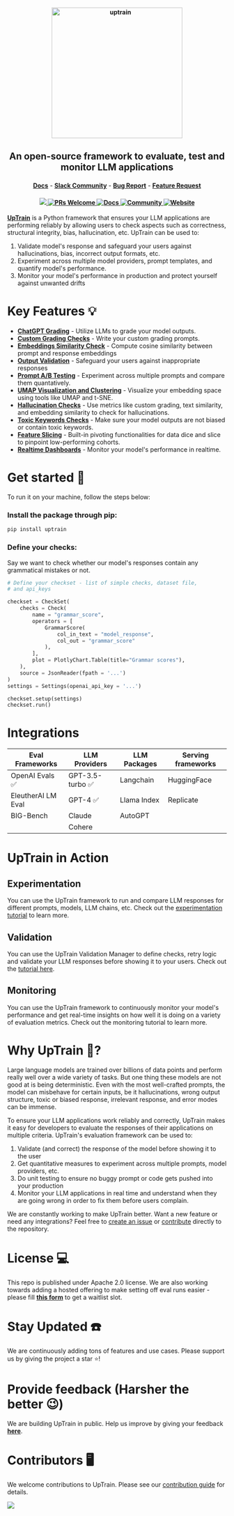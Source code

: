 <h4 align="center">
  <a href="https://uptrain.ai">
    <img width="300" src="https://user-images.githubusercontent.com/108270398/214240695-4f958b76-c993-4ddd-8de6-8668f4d0da84.png" alt="uptrain">
  </a>
</h4>
<h2>
  <p align="center">
    <p align="center">An open-source framework to evaluate, test and monitor LLM applications</p>
  </p>
</h2>

<p align="center">
<a href="https://docs.uptrain.ai/docs/" rel="nofollow"><strong>Docs</strong></a>
<!-- -
<a href="https://colab.research.google.com/drive/1ZIITMB7XYotvhg5CNvGPFnBdM4SR2w4Q?usp=sharing/" rel="nofollow"><strong>Try it out</strong></a> -->
-
<a href="https://join.slack.com/t/uptraincommunity/shared_invite/zt-1yih3aojn-CEoR_gAh6PDSknhFmuaJeg" rel="nofollow"><strong>Slack Community</strong></a>
-
<a href="https://github.com/uptrain-ai/uptrain/issues/new?assignees=&labels=bug&template=bug_report.md&title=" rel="nofollow"><strong>Bug Report</strong></a>
-
<a href="https://github.com/uptrain-ai/uptrain/issues/new?assignees=&labels=enhancement&template=feature_request.md&title=" rel="nofollow"><strong>Feature Request</strong></a>
</p>

<h4 align="center">
  <a href="https://github.com/uptrain-ai/uptrain/graphs/contributors">
    <img src="https://img.shields.io/github/contributors/uptrain-ai/uptrain">
  </a>
  <a href='https://github.com/uptrain-ai/uptrain/blob/main/CONTRIBUTING.md'>
    <img alt='PRs Welcome' src='https://img.shields.io/badge/PRs-welcome-orange.svg?style=shields'/>
  </a>
  <a href="https://docs.uptrain.ai/docs/">
    <img src="https://img.shields.io/badge/Read-Docs-brightgreen" alt="Docs" />
  </a>
  <a href="https://join.slack.com/t/uptraincommunity/shared_invite/zt-1yih3aojn-CEoR_gAh6PDSknhFmuaJeg">
    <img src="https://img.shields.io/badge/Slack-Community-orange" alt="Community" />
  </a>
  <a href="https://uptrain.ai/">
    <img src="https://img.shields.io/badge/UpTrain-Website-yellow" alt="Website" />
  </a>
  <!-- <a href="https://colab.research.google.com/drive/1ZIITMB7XYotvhg5CNvGPFnBdM4SR2w4Q?usp=sharing/">
    <img src="https://colab.research.google.com/assets/colab-badge.svg" alt="Open In Colab"/>
  </a> -->
</h4>

<!-- https://user-images.githubusercontent.com/43818888/229681912-a1d9733d-0c41-4be1-83cf-408d5271518e.mp4 -->

<!-- **Read this in other languages**: 
<kbd>[<img title="English" alt="English language" src="https://cdn.staticaly.com/gh/hjnilsson/country-flags/master/svg/us.svg" width="22">](/README.md)</kbd>
<kbd>[<img title="German" alt="German language" src="https://cdn.staticaly.com/gh/hjnilsson/country-flags/master/svg/de.svg" width="22">](/i18n/README.de.md)</kbd>
<kbd>[<img title="Chinese" alt="Chinese language" src="https://cdn.staticaly.com/gh/hjnilsson/country-flags/master/svg/cn.svg" width="22">](/i18n/README.zh-CN.md)</kbd>
<kbd>[<img title="Hindi" alt="Hindi language" src="https://cdn.staticaly.com/gh/hjnilsson/country-flags/master/svg/in.svg" width="22">](/i18n/README.hi.md)</kbd>
<kbd>[<img title="Spanish" alt="Spanish language" src="https://cdn.staticaly.com/gh/hjnilsson/country-flags/master/svg/es.svg" width="22">](/i18n/README.es.md)</kbd>
<kbd>[<img title="French" alt="French language" src="https://cdn.staticaly.com/gh/hjnilsson/country-flags/master/svg/fr.svg" width="22">](/i18n/README.fr.md)</kbd>
<kbd>[<img title="Japanese" alt="Japanese language" src="https://cdn.staticaly.com/gh/hjnilsson/country-flags/master/svg/jp.svg" width="22">](/i18n/README.ja.md)</kbd>
<kbd>[<img title="Russian" alt="Russian language" src="https://cdn.staticaly.com/gh/hjnilsson/country-flags/master/svg/ru.svg" width="22">](/i18n/README.ru.md)</kbd> -->


**[UpTrain](https://uptrain.ai)** is a Python framework that ensures your LLM applications are performing reliably by allowing users to check aspects such as correctness, structural integrity, bias, hallucination, etc. UpTrain can be used to:

1) Validate model's response and safeguard your users against hallucinations, bias, incorrect output formats, etc.
2) Experiment across multiple model providers, prompt templates, and quantify model's performance.
3) Monitor your model's performance in production and protect yourself against unwanted drifts


# Key Features 💡


- **[ChatGPT Grading](https://uptrain-ai.github.io/uptrain/operators/language/OpenAIGradeScore/)** - Utilize LLMs to grade your model outputs.
- **[Custom Grading Checks](https://uptrain-ai.github.io/uptrain/operators/language/ModelGradeScore/)** - Write your custom grading prompts.
- **[Embeddings Similarity Check]()** - Compute cosine similarity between prompt and response embeddings
- **[Output Validation](https://github.com/uptrain-ai/uptrain/blob/main/examples/validation_tutorial.ipynb)** - Safeguard your users against inappropriate responses
- **[Prompt A/B Testing](https://github.com/uptrain-ai/uptrain/blob/main/examples/prompt_experiments_tutorial.ipynb)** - Experiment across multiple prompts and compare them quantatively.
- **[UMAP Visualization and Clustering](https://uptrain-ai.github.io/uptrain/operators/UMAP/)** - Visualize your embedding space using tools like UMAP and t-SNE.
- **[Hallucination Checks]()** - Use metrics like custom grading, text similarity, and embedding similarity to check for hallucinations.
- **[Toxic Keywords Checks]()** - Make sure your model outputs are not biased or contain toxic keywords.
- **[Feature Slicing]()** - Built-in pivoting functionalities for data dice and slice to pinpoint low-performing cohorts.
- **[Realtime Dashboards]()** - Monitor your model's performance in realtime.

# Get started 🙌

<!-- You can quickly get started with [Google Colab here](https://colab.research.google.com/drive/1ZIITMB7XYotvhg5CNvGPFnBdM4SR2w4Q?usp=sharing%2F). -->

To run it on your machine, follow the steps below:

### Install the package through pip:
```bash
pip install uptrain
```

### Define your checks:
Say we want to check whether our model's responses contain any grammatical mistakes or not.

```python
# Define your checkset - list of simple checks, dataset file, 
# and api_keys

checkset = CheckSet(
    checks = Check(
        name = "grammar_score",
        operators = [
            GrammarScore(
                col_in_text = "model_response",
                col_out = "grammar_score"
            ),
        ],
        plot = PlotlyChart.Table(title="Grammar scores"),
    ),
    source = JsonReader(fpath = '...')
)
settings = Settings(openai_api_key = '...')

checkset.setup(settings)
checkset.run()
```

<!-- For a quick walkthrough of how UpTrain works, check out our [quickstart tutorial](https://docs.uptrain.ai/docs/uptrain-examples/quickstart-tutorial). -->

<h4> </h4>

# Integrations

| Eval Frameworks  | LLM Providers | LLM Packages | Serving frameworks | 
| ------------- | ------------- | ------------- | ------------- | 
| OpenAI Evals ✅ | GPT-3.5-turbo ✅ | Langchain | HuggingFace |
| EleutherAI LM Eval  | GPT-4 ✅  | Llama Index |  Replicate |
| BIG-Bench | Claude | AutoGPT |
| | Cohere | 


# UpTrain in Action

## Experimentation

You can use the UpTrain framework to run and compare LLM responses for different prompts, models, LLM chains, etc. Check out the [experimentation tutorial](https://github.com/uptrain-ai/uptrain/blob/main/examples/prompt_experiments_tutorial.ipynb) to learn more.

## Validation

You can use the UpTrain Validation Manager to define checks, retry logic and validate your LLM responses before showing it to your users. Check out the [tutorial here](https://github.com/uptrain-ai/uptrain/blob/main/examples/validation_tutorial.ipynb).

## Monitoring

You can use the UpTrain framework to continuously monitor your model's performance and get real-time insights on how well it is doing on a variety of evaluation metrics. Check out the monitoring tutorial to learn more.


# Why UpTrain 🤔?

Large language models are trained over billions of data points and perform really well over a wide variety of tasks. But one thing these models are not good at is being deterministic. Even with the most well-crafted prompts, the model can misbehave for certain inputs, be it hallucinations, wrong output structure, toxic or biased response, irrelevant response, and error modes can be immense. 

To ensure your LLM applications work reliably and correctly, UpTrain makes it easy for developers to evaluate the responses of their applications on multiple criteria. UpTrain's evaluation framework can be used to:

1) Validate (and correct) the response of the model before showing it to the user
2) Get quantitative measures to experiment across multiple prompts, model providers, etc.
3) Do unit testing to ensure no buggy prompt or code gets pushed into your production
4) Monitor your LLM applications in real time and understand when they are going wrong in order to fix them before users complain.

We are constantly working to make UpTrain better. Want a new feature or need any integrations? Feel free to [create an issue](https://github.com/uptrain-ai/uptrain/issues) or [contribute](https://github.com/uptrain-ai/uptrain/blob/main/CONTRIBUTING.md) directly to the repository.

# License 💻

This repo is published under Apache 2.0 license. We are also working towards adding a hosted offering to make setting off eval runs easier - please fill **[this form](https://docs.google.com/forms/d/e/1FAIpQLSf9h_SXoU0rJP2MUc4NIKOmOCqJ5J0xgephN1xgeoXscSHUSA/viewform?usp=sf_link)** to get a waitlist slot.

# Stay Updated ☎️
We are continuously adding tons of features and use cases. Please support us by giving the project a star ⭐!

# Provide feedback (Harsher the better 😉) 

We are building UpTrain in public. Help us improve by giving your feedback **[here](https://docs.google.com/forms/d/e/1FAIpQLSezGUkkC0JoEvx-0gCrRSmGutA-jqyb7kl2lomXv302_C3MnQ/viewform?usp=sf_link)**.

# Contributors 🖥️

We welcome contributions to UpTrain. Please see our [contribution guide](https://github.com/uptrain-ai/uptrain/blob/main/CONTRIBUTING.md) for details.

<a href="https://github.com/uptrain-ai/uptrain/graphs/contributors">
  <img src="https://contrib.rocks/image?repo=uptrain-ai/uptrain" />
</a>
